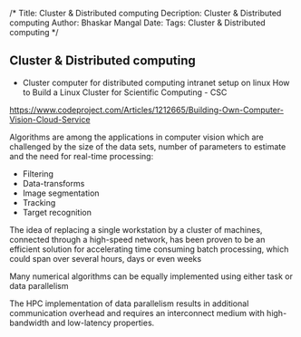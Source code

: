 /*
Title: Cluster & Distributed computing
Decription: Cluster & Distributed computing
Author: Bhaskar Mangal
Date: 
Tags: Cluster & Distributed computing
*/

## Cluster & Distributed computing

* Cluster computer for distributed computing intranet setup on linux
How to Build a Linux Cluster for Scientific Computing - CSC

https://www.codeproject.com/Articles/1212665/Building-Own-Computer-Vision-Cloud-Service

Algorithms are among the applications in computer vision which are challenged by the size of the data sets, number of  parameters to estimate and the need for real-time processing:
- Filtering
- Data-transforms
- Image segmentation
- Tracking
- Target recognition

The idea of replacing a single workstation by a cluster of machines, connected through a high-speed network, has been  proven to be an efficient solution for accelerating time consuming batch processing, which could span over several hours, days or even weeks

Many numerical algorithms can be equally implemented using either task or data parallelism

The HPC implementation of data parallelism results in additional communication overhead and requires an interconnect medium with high-bandwidth and low-latency properties.
